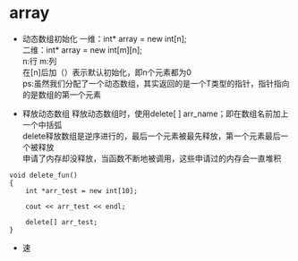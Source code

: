 # array

* 动态数组初始化
一维：int* array = new int[n];       
二维：int* array = new int[m][n];       
n:行 m:列       
在[n]后加（）表示默认初始化，即n个元素都为0    
ps:虽然我们分配了一个动态数组，其实返回的是一个T类型的指针，指针指向的是数组的第一个元素     

* 释放动态数组
释放动态数组时，使用delete[ ] arr_name；即在数组名前加上一个中括弧      
delete释放数组是逆序进行的，最后一个元素被最先释放，第一个元素最后一个被释放     
申请了内存却没释放，当函数不断地被调用，这些申请过的内存会一直堆积     
```
void delete_fun()
{
	int *arr_test = new int[10];
 
	cout << arr_test << endl;
 
	delete[] arr_test;
}
```

* 速
